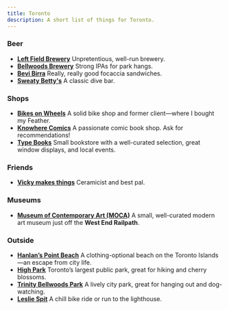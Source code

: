 ```yaml
---
title: Toronto
description: A short list of things for Toronto.
---
```


### Beer

- **[Left Field Brewery](https://leftfieldbrewery.ca/)** Unpretentious, well-run brewery.
- **[Bellwoods Brewery](https://bellwoodsbrewery.com/)** Strong IPAs for park hangs.
- **[Bevi Birra](https://bevi-birra.com/)** Really, really good focaccia sandwiches.
- **[Sweaty Betty's](https://sweatybettysbar.com/)** A classic dive bar.

### Shops

- **[Bikes on Wheels](https://www.bikesonwheels.com/)** A solid bike shop and former client—where I bought my Feather.
- **[Knowhere Comics](https://knowherecomics.com/)** A passionate comic book shop. Ask for recommendations!
- **[Type Books](https://typebooks.ca/)** Small bookstore with a well-curated selection, great window displays, and local events.

### Friends

- **[Vicky makes things](https://vickymakesthings.com/)** Ceramicist and best pal.

### Museums

- **[Museum of Contemporary Art (MOCA)](https://moca.ca/)** A small, well-curated modern art museum just off the **West End Railpath**.

### Outside

- **[Hanlan’s Point Beach](https://en.wikipedia.org/wiki/Hanlan%27s_Point_Beach)** A clothing-optional beach on the Toronto Islands—an escape from city life.
- **[High Park](https://www.highparktoronto.com/)** Toronto’s largest public park, great for hiking and cherry blossoms.
- **[Trinity Bellwoods Park](https://en.wikipedia.org/wiki/Trinity_Bellwoods_Park)** A lively city park, great for hanging out and dog-watching.
- **[Leslie Spit](https://en.wikipedia.org/wiki/Tommy_Thompson_Park)** A chill bike ride or run to the lighthouse.
